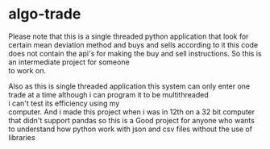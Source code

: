 # algo-trade

Please note that this is a single threaded python
application that look for certain mean deviation
method and buys and sells according to it
this code does not contain the api's for
making the buy and sell instructions.
So this is an intermediate project for someone    
to work on.

Also as this is single threaded application
this system can only enter one trade at a time 
although i can program it to be multithreaded  
i can't test its efficiency using my  
computer. And i made this project when i was in
12th on a 32 bit computer that didn't support pandas
so this is a Good project for anyone who
wants to understand how python work with json
and csv files without the use of libraries  
